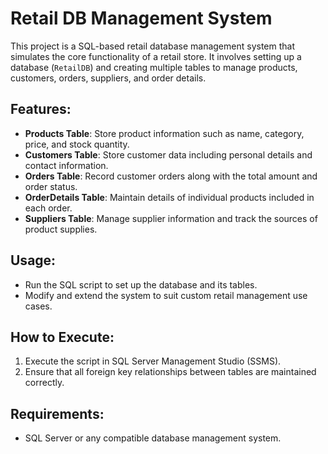 # Retail DB Management System

This project is a SQL-based retail database management system that simulates the core functionality of a retail store. It involves setting up a database (`RetailDB`) and creating multiple tables to manage products, customers, orders, suppliers, and order details.

## Features:
- **Products Table**: Store product information such as name, category, price, and stock quantity.
- **Customers Table**: Store customer data including personal details and contact information.
- **Orders Table**: Record customer orders along with the total amount and order status.
- **OrderDetails Table**: Maintain details of individual products included in each order.
- **Suppliers Table**: Manage supplier information and track the sources of product supplies.

## Usage:
- Run the SQL script to set up the database and its tables.
- Modify and extend the system to suit custom retail management use cases.

## How to Execute:
1. Execute the script in SQL Server Management Studio (SSMS).
2. Ensure that all foreign key relationships between tables are maintained correctly.

## Requirements:
- SQL Server or any compatible database management system.
